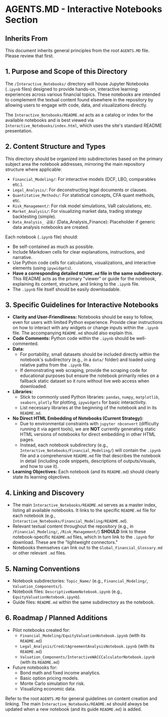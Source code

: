 # AGENTS.MD - Interactive Notebooks Section

## Inherits From
This document inherits general principles from the root `AGENTS.MD` file. Please review that first.

## 1. Purpose and Scope of this Directory
The `/Interactive_Notebooks/` directory will house Jupyter Notebooks (`.ipynb` files) designed to provide hands-on, interactive learning experiences across various financial topics. These notebooks are intended to complement the textual content found elsewhere in the repository by allowing users to engage with code, data, and visualizations directly.

The `Interactive_Notebooks/README.md` acts as a catalog or index for the available notebooks and is best viewed via `Interactive_Notebooks/index.html`, which uses the site's standard README presentation.

## 2. Content Structure and Types
This directory should be organized into subdirectories based on the primary subject area the notebook addresses, mirroring the main repository structure where applicable:
*   `Financial_Modeling/`: For interactive models (DCF, LBO, comparables etc.).
*   `Legal_Analysis/`: For deconstructing legal documents or clauses.
*   `Quantitative_Methods/`: For statistical concepts, CFA quant methods, etc.
*   `Risk_Management/`: For risk model simulations, VaR calculations, etc.
*   `Market_Analysis/`: For visualizing market data, trading strategy backtesting (simple).
*   `Data_Analysis_ 금융/` (Data_Analysis_Finance): Placeholder if generic data analysis notebooks are created.

Each notebook (`.ipynb` file) should:
*   Be self-contained as much as possible.
*   Include Markdown cells for clear explanations, instructions, and narrative.
*   Use Python code cells for calculations, visualizations, and interactive elements (using `ipywidgets`).
*   **Have a corresponding detailed `README.md` file in the same subdirectory.** This README acts as the primary "viewer" or guide for the notebook, explaining its content, structure, and linking to the `.ipynb` file.
*   The `.ipynb` file itself should be easily downloadable.

## 3. Specific Guidelines for Interactive Notebooks
*   **Clarity and User-Friendliness:** Notebooks should be easy to follow, even for users with limited Python experience. Provide clear instructions on how to interact with any widgets or change inputs within the `.ipynb` file. The accompanying `README.md` should also explain this.
*   **Code Comments:** Python code within the `.ipynb` should be well-commented.
*   **Data:**
    *   For portability, small datasets should be included directly within the notebook's subdirectory (e.g., in a `data/` folder) and loaded using relative paths from the `.ipynb` file.
    *   If demonstrating web scraping, provide the scraping code for educational purposes but ensure the notebook primarily relies on a fallback static dataset so it runs without live web access when downloaded.
*   **Libraries:**
    *   Stick to commonly used Python libraries: `pandas`, `numpy`, `matplotlib`, `seaborn`, `plotly` for plotting, `ipywidgets` for basic interactivity.
    *   List necessary libraries at the beginning of the notebook and in its `README.md`.
*   **No Direct HTML Embedding of Notebooks (Current Strategy):**
    *   Due to environmental constraints with `jupyter nbconvert` (difficulty running it via agent tools), we are **NOT** currently generating static HTML versions of notebooks for direct embedding in other HTML pages.
    *   Instead, each notebook subdirectory (e.g., `Interactive_Notebooks/Financial_Modeling/`) will contain the `.ipynb` file and a comprehensive `README.md` file that describes the notebook in detail (including code snippets, descriptions of outputs/visuals, and how to use it).
*   **Learning Objectives:** Each notebook (and its `README.md`) should clearly state its learning objectives.

## 4. Linking and Discovery
*   The main `Interactive_Notebooks/README.md` serves as a master index, listing all available notebooks. It links to the specific `README.md` file for each notebook (e.g., `Interactive_Notebooks/Financial_Modeling/README.md`).
*   Relevant textual content throughout the repository (e.g., in `/Financial_Modeling/`, `/Risk_Management/`) **SHOULD** link to these notebook-specific `README.md` files, which in turn link to the `.ipynb` for download. These are the "lightweight connectors."
*   Notebooks themselves can link out to the `Global_Financial_Glossary.md` or other relevant `.md` files.

## 5. Naming Conventions
*   Notebook subdirectories: `Topic_Name/` (e.g., `Financial_Modeling/`, `Valuation_Components/`).
*   Notebook files: `DescriptiveNameNotebook.ipynb` (e.g., `EquityValuationNotebook.ipynb`).
*   Guide files: `README.md` within the same subdirectory as the notebook.

## 6. Roadmap / Planned Additions
*   Pilot notebooks created for:
    *   `Financial_Modeling/EquityValuationNotebook.ipynb` (with its `README.md`)
    *   `Legal_Analysis/CreditAgreementAnalysisNotebook.ipynb` (with its `README.md`)
    *   `Valuation_Components/InteractiveWACCCalculatorNotebook.ipynb` (with its `README.md`)
*   Future notebooks for:
    *   Bond math and fixed income analytics.
    *   Basic option pricing models.
    *   Monte Carlo simulation for risk.
    *   Visualizing economic data.

Refer to the root `AGENTS.MD` for general guidelines on content creation and linking.
The main `Interactive_Notebooks/README.md` should always be updated when a new notebook (and its guide `README.md`) is added.

